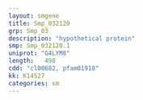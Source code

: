 ```yaml
---
layout: smgene
title: Smp_032120
grp: Smp_03
description: "hypothetical protein"
smp: Smp_032120.1
uniprot: "G4LYM8"
length:   498
cdd: "cl00682, pfam01918"
kk: K14527
categories: sm
---
```

